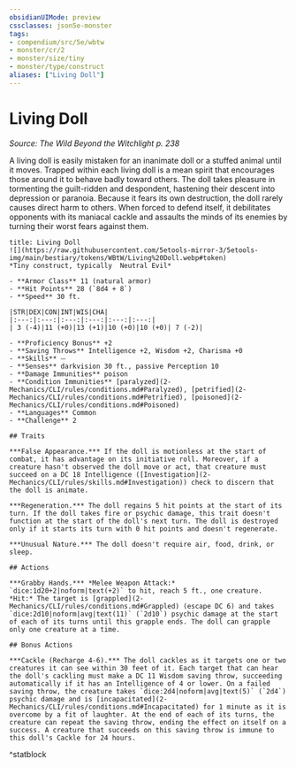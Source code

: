 ```yaml
---
obsidianUIMode: preview
cssclasses: json5e-monster
tags:
- compendium/src/5e/wbtw
- monster/cr/2
- monster/size/tiny
- monster/type/construct
aliases: ["Living Doll"]
---
```

# Living Doll
*Source: The Wild Beyond the Witchlight p. 238*  

A living doll is easily mistaken for an inanimate doll or a stuffed animal until it moves. Trapped within each living doll is a mean spirit that encourages those around it to behave badly toward others. The doll takes pleasure in tormenting the guilt-ridden and despondent, hastening their descent into depression or paranoia. Because it fears its own destruction, the doll rarely causes direct harm to others. When forced to defend itself, it debilitates opponents with its maniacal cackle and assaults the minds of its enemies by turning their worst fears against them.

```ad-statblock
title: Living Doll
![](https://raw.githubusercontent.com/5etools-mirror-3/5etools-img/main/bestiary/tokens/WBtW/Living%20Doll.webp#token)
*Tiny construct, typically  Neutral Evil*

- **Armor Class** 11 (natural armor)
- **Hit Points** 28 (`8d4 + 8`)
- **Speed** 30 ft.

|STR|DEX|CON|INT|WIS|CHA|
|:---:|:---:|:---:|:---:|:---:|:---:|
| 3 (-4)|11 (+0)|13 (+1)|10 (+0)|10 (+0)| 7 (-2)|

- **Proficiency Bonus** +2
- **Saving Throws** Intelligence +2, Wisdom +2, Charisma +0
- **Skills** ⏤
- **Senses** darkvision 30 ft., passive Perception 10
- **Damage Immunities** poison
- **Condition Immunities** [paralyzed](2-Mechanics/CLI/rules/conditions.md#Paralyzed), [petrified](2-Mechanics/CLI/rules/conditions.md#Petrified), [poisoned](2-Mechanics/CLI/rules/conditions.md#Poisoned)
- **Languages** Common
- **Challenge** 2

## Traits

***False Appearance.*** If the doll is motionless at the start of combat, it has advantage on its initiative roll. Moreover, if a creature hasn't observed the doll move or act, that creature must succeed on a DC 18 Intelligence ([Investigation](2-Mechanics/CLI/rules/skills.md#Investigation)) check to discern that the doll is animate.

***Regeneration.*** The doll regains 5 hit points at the start of its turn. If the doll takes fire or psychic damage, this trait doesn't function at the start of the doll's next turn. The doll is destroyed only if it starts its turn with 0 hit points and doesn't regenerate.

***Unusual Nature.*** The doll doesn't require air, food, drink, or sleep.

## Actions

***Grabby Hands.*** *Melee Weapon Attack:* `dice:1d20+2|noform|text(+2)` to hit, reach 5 ft., one creature. *Hit:* The target is [grappled](2-Mechanics/CLI/rules/conditions.md#Grappled) (escape DC 6) and takes `dice:2d10|noform|avg|text(11)` (`2d10`) psychic damage at the start of each of its turns until this grapple ends. The doll can grapple only one creature at a time.

## Bonus Actions

***Cackle (Recharge 4-6).*** The doll cackles as it targets one or two creatures it can see within 30 feet of it. Each target that can hear the doll's cackling must make a DC 11 Wisdom saving throw, succeeding automatically if it has an Intelligence of 4 or lower. On a failed saving throw, the creature takes `dice:2d4|noform|avg|text(5)` (`2d4`) psychic damage and is [incapacitated](2-Mechanics/CLI/rules/conditions.md#Incapacitated) for 1 minute as it is overcome by a fit of laughter. At the end of each of its turns, the creature can repeat the saving throw, ending the effect on itself on a success. A creature that succeeds on this saving throw is immune to this doll's Cackle for 24 hours.
```
^statblock